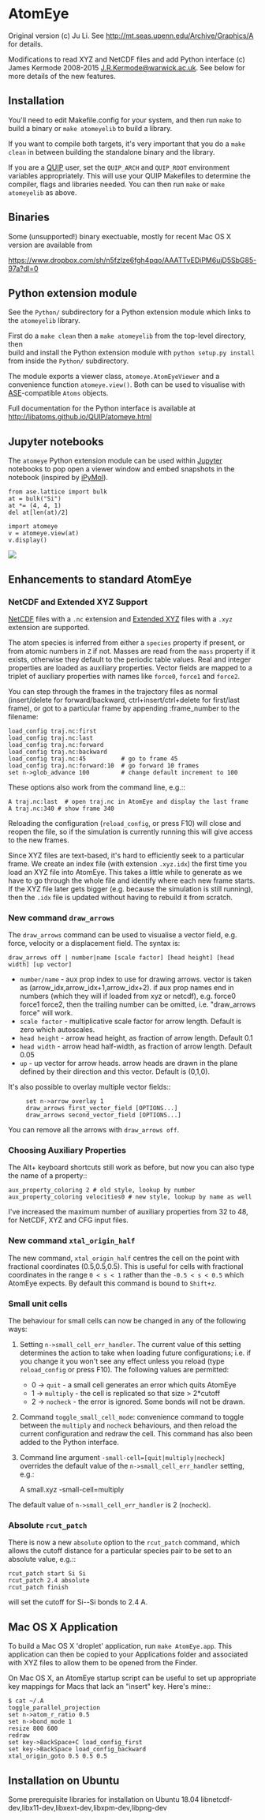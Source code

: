 # AtomEye 

Original version (c) Ju Li. 
See <http://mt.seas.upenn.edu/Archive/Graphics/A> for details.

Modifications to read XYZ and NetCDF files and add Python interface
(c) James Kermode 2008-2015 <J.R.Kermode@warwick.ac.uk>. See below for more details of the new features.

## Installation

You'll need to edit Makefile.config for your system, and then run
`make` to build a binary or `make atomeyelib` to build a library.

If you want to compile both targets, it's very important that you do a
`make clean` in between building the standalone binary and the library.

If you are a [QUIP](https://github.com/libAtoms/QUIP) user, set the `QUIP_ARCH` and `QUIP_ROOT` environment variables appropriately. This will use your QUIP Makefiles to determine the
compiler, flags and libraries needed. You can then run `make` or 
`make atomeyelib` as above.

## Binaries

Some (unsupported!) binary exectuable, mostly for recent Mac OS X version
are available from 

<https://www.dropbox.com/sh/n5fzlze6fgh4pqo/AAATTvEDiPM6ujD5SbG85-97a?dl=0>

## Python extension module

See the `Python/` subdirectory for a Python extension module which
links to the `atomeyelib` library. 

First do a `make clean` then a `make atomeyelib` from the top-level directory, then  
build and install the Python extension module with 
`python setup.py install` from inside the `Python/` subdirectory.

The module exports a viewer class, `atomeye.AtomEyeViewer` and a convenience 
function `atomeye.view()`. Both can be used to visualise with 
[ASE](https://wiki.fysik.dtu.dk/ase/)-compatible `Atoms` objects.

Full documentation for the Python interface is
available at <http://libatoms.github.io/QUIP/atomeye.html>

## Jupyter notebooks

The `atomeye` Python extension module can be used within 
[Jupyter](https://jupyter.org/) notebooks to pop open a viewer window and embed snapshots in the notebook (inspired by [iPyMol](https://github.com/cxhernandez/ipymol)).

    from ase.lattice import bulk
    at = bulk("Si")
    at *= (4, 4, 1)
    del at[len(at)/2]

    import atomeye
    v = atomeye.view(at)
    v.display()

![](./Python/example-notebook_2_0.png)

## Enhancements to standard AtomEye

### NetCDF and Extended XYZ Support

[NetCDF](http://jrkermode.co.uk/quippy/io.html#netcdf) files with a `.nc` extension and [Extended XYZ](http://jrkermode.co.uk/quippy/io.html#extendedxyz) files with a `.xyz` extension are supported.

The atom species is inferred from either a `species` property if present, or from atomic numbers in `Z` if not. Masses are read from the `mass` property if it exists, otherwise they default to the periodic table values. Real and integer properties are loaded as auxiliary properties. Vector fields are mapped to a triplet of auxiliary properties with names like `force0`, `force1` and `force2`.

You can step through the frames in the trajectory files as normal (insert/delete for forward/backward, ctrl+insert/ctrl+delete for first/last frame), or got to a particular frame by appending :frame_number to the filename:

    load_config traj.nc:first
    load_config traj.nc:last
    load_config traj.nc:forward
    load_config traj.nc:backward
    load_config traj.nc:45          # go to frame 45
    load_config traj.nc:forward:10  # go forward 10 frames
    set n->glob_advance 100         # change default increment to 100

These options also work from the command line, e.g.::

    A traj.nc:last  # open traj.nc in AtomEye and display the last frame
    A traj.nc:340 # show frame 340

Reloading the configuration (`reload_config`, or press F10) will close and reopen the file, so if the simulation is currently running this will give access to the new frames.

Since XYZ files are text-based, it's hard to efficiently seek to a particular frame. We create an index file (with extension `.xyz.idx`) the first time you load an XYZ file into AtomEye. This takes a little while to generate as we have to go through the whole file and identify where each new frame starts. If the XYZ file later gets bigger (e.g. because the simulation is still running), then the `.idx` file is updated without having to rebuild it from scratch.

### New command ``draw_arrows``

The ``draw_arrows`` command can be used to visualise a vector field, e.g. force, velocity or a displacement field. The syntax is:

    draw_arrows off | number|name [scale factor] [head height] [head width] [up vector]

- `number/name` - aux prop index to use for drawing arrows. vector is taken as (arrow_idx,arrow_idx+1,arrow_idx+2). if aux prop names end in numbers (which they will if     loaded from xyz or netcdf), e.g. force0 force1 force2, then the trailing number can be omitted, i.e. "draw_arrows force" will work.
- `scale factor` - multiplicative scale factor for arrow length. Default is zero which autoscales.
- `head height` - arrow head height, as fraction of arrow length. Default 0.1
- `head width` - arrow head half-width, as fraction of arrow length. Default 0.05
- `up` - up vector for arrow heads. arrow heads are drawn in the plane defined by their direction and this vector. Default is (0,1,0).

It's also possible to overlay multiple vector fields::

         set n->arrow_overlay 1
         draw_arrows first_vector_field [OPTIONS...]
         draw_arrows second_vector_field [OPTIONS...]

You can remove all the arrows with `draw_arrows off`.

### Choosing Auxiliary Properties

The Alt+ keyboard shortcuts still work as before, but now you can also type the name of a property::

    aux_property_coloring 2 # old style, lookup by number
    aux_property_coloring velocities0 # new style, lookup by name as well

I've increased the maximum number of auxiliary properties from 32 to 48, for NetCDF, XYZ and CFG input files.

### New command `xtal_origin_half`

The new command, `xtal_origin_half` centres the cell on the point with fractional coordinates (0.5,0.5,0.5). This is useful for cells with fractional coordinates in the range `0 < s < 1` rather than the `-0.5 < s < 0.5` which AtomEye expects. By default this command is bound to `Shift+z`.

### Small unit cells

The behaviour for small cells can now be changed in any of the following ways:

1. Setting `n->small_cell_err_handler`. The current value of this setting determines the action to take when loading future configurations; i.e. if you change it you won't see any effect unless you reload (type `reload_config` or press F10). The following values are permitted:

    * 0 -> `quit` - a small cell generates an error which quits AtomEye
    * 1 -> `multiply` - the cell is replicated so that size > 2*cutoff
    * 2 -> `nocheck` - the error is ignored. Some bonds will not be drawn.

2. Command `toggle_small_cell_mode`: convenience command to toggle between the `multiply` and `nocheck` behaviours, and then reload the current configuration and redraw the cell. This command has also been added to the Python interface.

3. Command line argument `-small-cell=[quit|multiply|nocheck]` overrides the default value of the `n->small_cell_err_handler` setting, e.g.:

    A small.xyz -small-cell=multiply

The default value of `n->small_cell_err_handler` is 2 (`nocheck`).

### Absolute ``rcut_patch``

There is now a new `absolute` option to the `rcut_patch` command, which allows the cutoff distance for a particular species pair to be set to an absolute value, e.g.::

    rcut_patch start Si Si
    rcut_patch 2.4 absolute
    rcut_patch finish

will set the cutoff for Si--Si bonds to 2.4 A.

## Mac OS X Application

To build a Mac OS X 'droplet' application, run `make AtomEye.app`. This application can then be copied to your Applications folder and associated with XYZ files to allow them to be opened from the Finder.

On Mac OS X, an AtomEye startup script can be useful to set up appropriate key mappings for Macs that lack an "insert" key. Here's mine::

    $ cat ~/.A
    toggle_parallel_projection
    set n->atom_r_ratio 0.5
    set n->bond_mode 1
    resize 800 600
    redraw
    set key->BackSpace+C load_config_first
    set key->BackSpace load_config_backward
    xtal_origin_goto 0.5 0.5 0.5

## Installation on Ubuntu
Some prerequisite libraries for installation on Ubuntu 18.04
libnetcdf-dev,libx11-dev,libxext-dev,libxpm-dev,libpng-dev
